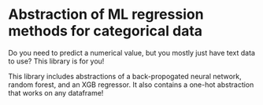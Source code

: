 # Abstraction of ML regression methods for categorical data
Do you need to predict a numerical value, but you mostly just have text data to use? This library is for you!

This library includes abstractions of a back-propogated neural network, random forest, and an XGB regressor. It also contains a one-hot abstraction that works on any dataframe!
